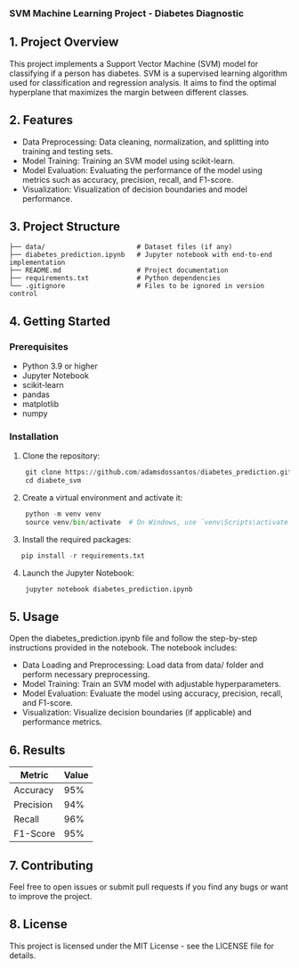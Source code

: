 ### SVM Machine Learning Project - Diabetes Diagnostic

## 1. Project Overview

This project implements a Support Vector Machine (SVM) model for classifying if a person has diabetes. SVM is a supervised learning algorithm used for classification and regression analysis. It aims to find the optimal hyperplane that maximizes the margin between different classes.

## 2. Features
- Data Preprocessing: Data cleaning, normalization, and splitting into training and testing sets.
- Model Training: Training an SVM model using scikit-learn.
- Model Evaluation: Evaluating the performance of the model using metrics such as accuracy, precision, recall, and F1-score.
- Visualization: Visualization of decision boundaries and model performance.

## 3. Project Structure
    ├── data/                       # Dataset files (if any)
    ├── diabetes_prediction.ipynb   # Jupyter notebook with end-to-end implementation
    ├── README.md                   # Project documentation
    ├── requirements.txt            # Python dependencies
    └── .gitignore                  # Files to be ignored in version control

## 4. Getting Started

### Prerequisites
- Python 3.9 or higher
- Jupyter Notebook
- scikit-learn
- pandas
- matplotlib
- numpy

### Installation
1. Clone the repository:

```python
    git clone https://github.com/adamsdossantos/diabetes_prediction.git
    cd diabete_svm
```
2. Create a virtual environment and activate it:
```python
    python -m venv venv
    source venv/bin/activate  # On Windows, use `venv\Scripts\activate`
```

3. Install the required packages:
```python
   pip install -r requirements.txt
```

4. Launch the Jupyter Notebook:
```python
    jupyter notebook diabetes_prediction.ipynb
```
## 5. Usage

Open the diabetes_prediction.ipynb file and follow the step-by-step instructions provided in the notebook. The notebook includes:

- Data Loading and Preprocessing: Load data from data/ folder and perform necessary preprocessing.
- Model Training: Train an SVM model with adjustable hyperparameters.
- Model Evaluation: Evaluate the model using accuracy, precision, recall, and F1-score.
- Visualization: Visualize decision boundaries (if applicable) and performance metrics.

## 6. Results
| Metric    | Value |
|-----------|-------|
| Accuracy  | 95%   |
| Precision | 94%   |
| Recall    | 96%   |
| F1-Score  | 95%   |

## 7. Contributing

Feel free to open issues or submit pull requests if you find any bugs or want to improve the project.

## 8. License

This project is licensed under the MIT License - see the LICENSE file for details.







